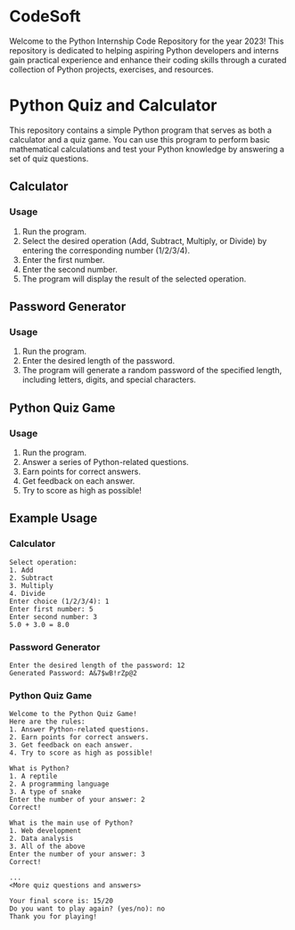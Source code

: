 # CodeSoft
Welcome to the Python Internship Code Repository for the year 2023! This repository is dedicated to helping aspiring Python developers and interns gain practical experience and enhance their coding skills through a curated collection of Python projects, exercises, and resources.

# Python Quiz and Calculator

This repository contains a simple Python program that serves as both a calculator and a quiz game. You can use this program to perform basic mathematical calculations and test your Python knowledge by answering a set of quiz questions.

## Calculator

### Usage
1. Run the program.
2. Select the desired operation (Add, Subtract, Multiply, or Divide) by entering the corresponding number (1/2/3/4).
3. Enter the first number.
4. Enter the second number.
5. The program will display the result of the selected operation.

## Password Generator

### Usage
1. Run the program.
2. Enter the desired length of the password.
3. The program will generate a random password of the specified length, including letters, digits, and special characters.

## Python Quiz Game

### Usage
1. Run the program.
2. Answer a series of Python-related questions.
3. Earn points for correct answers.
4. Get feedback on each answer.
5. Try to score as high as possible!

## Example Usage

### Calculator
```
Select operation:
1. Add
2. Subtract
3. Multiply
4. Divide
Enter choice (1/2/3/4): 1
Enter first number: 5
Enter second number: 3
5.0 + 3.0 = 8.0
```

### Password Generator
```
Enter the desired length of the password: 12
Generated Password: A&7$wB!rZp@2
```

### Python Quiz Game
```
Welcome to the Python Quiz Game!
Here are the rules:
1. Answer Python-related questions.
2. Earn points for correct answers.
3. Get feedback on each answer.
4. Try to score as high as possible!

What is Python?
1. A reptile
2. A programming language
3. A type of snake
Enter the number of your answer: 2
Correct!

What is the main use of Python?
1. Web development
2. Data analysis
3. All of the above
Enter the number of your answer: 3
Correct!

...
<More quiz questions and answers>

Your final score is: 15/20
Do you want to play again? (yes/no): no
Thank you for playing!
```

